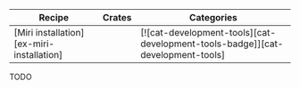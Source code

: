 | Recipe | Crates | Categories |
|--------|--------|------------|
| [Miri installation][ex-miri-installation] |  | [![cat-development-tools][cat-development-tools-badge]][cat-development-tools] |

<div class="hidden">
TODO
</div>

